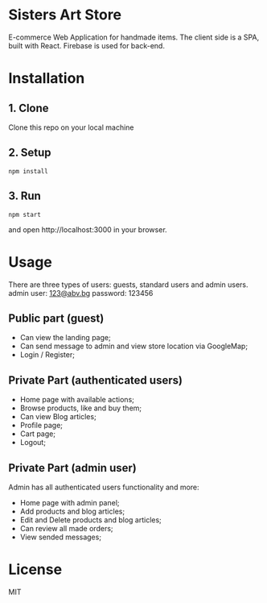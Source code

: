 # Sisters Art Store
E-commerce Web Application for handmade items. The client side is a SPA, built with React. Firebase is used for back-end.

# Installation
## 1. Clone 
  Clone this repo on your local machine 
## 2. Setup
    npm install
## 3. Run
    npm start
and open http://localhost:3000 in your browser.

# Usage
There are three types of users: guests, standard users and admin users.
admin user: 123@abv.bg 
password: 123456
## Public part (guest)
-   Can view the landing page;
-   Can send message to admin and view store location via GoogleMap;
-   Login / Register;
## Private Part (authenticated users)
-   Home page with available actions;
-   Browse products, like and buy them;
-   Can view Blog articles;
-   Profile page;
-   Cart page;
-   Logout;
## Private Part (admin user)
Admin has all authenticated users functionality and more:
-   Home page with admin panel;
-   Add products and blog articles;
-   Edit and Delete products and blog articles;
-   Can review all made orders;
-   View sended messages;

# License
MIT